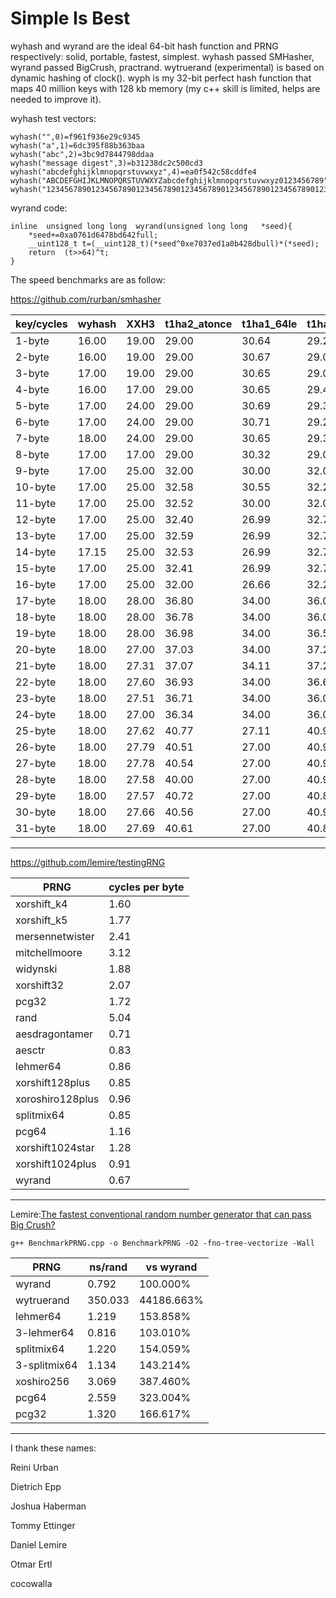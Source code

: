 Simple Is Best
========

wyhash and wyrand are the ideal 64-bit hash function and PRNG respectively: solid, portable, fastest, simplest. wyhash passed SMHasher, wyrand passed BigCrush, practrand. wytruerand (experimental) is based on dynamic hashing of clock(). wyph is my 32-bit perfect hash function that maps 40 million keys with 128 kb memory (my c++ skill is limited, helps are needed to improve it).

wyhash test vectors:
```
wyhash("",0)=f961f936e29c9345
wyhash("a",1)=6dc395f88b363baa
wyhash("abc",2)=3bc9d7844798ddaa
wyhash("message digest",3)=b31238dc2c500cd3
wyhash("abcdefghijklmnopqrstuvwxyz",4)=ea0f542c58cddfe4
wyhash("ABCDEFGHIJKLMNOPQRSTUVWXYZabcdefghijklmnopqrstuvwxyz0123456789",5)=1799aca591fe73b4
wyhash("12345678901234567890123456789012345678901234567890123456789012345678901234567890",6)=7f0d02f53d64c1f9
```
wyrand code:
```
inline	unsigned long long	wyrand(unsigned long long	*seed){    
	*seed+=0xa0761d6478bd642full;    
	__uint128_t	t=(__uint128_t)(*seed^0xe7037ed1a0b428dbull)*(*seed);    
	return	(t>>64)^t;    
}
```

The speed benchmarks are as follow:

https://github.com/rurban/smhasher

| key/cycles | wyhash | XXH3 | t1ha2_atonce | t1ha1_64le | t1ha0_aes_noavx | speedup |
| ---- | ---- | ---- | ---- | ---- | ---- | ---- |
| 1-byte | 16.00 | 19.00 | 29.00 | 30.64 | 29.28 | 18.75% |
| 2-byte | 16.00 | 19.00 | 29.00 | 30.67 | 29.00 | 18.75% |
| 3-byte | 17.00 | 19.00 | 29.00 | 30.65 | 29.00 | 11.76% |
| 4-byte | 16.00 | 17.00 | 29.00 | 30.65 | 29.41 | 6.25% |
| 5-byte | 17.00 | 24.00 | 29.00 | 30.69 | 29.33 | 41.18% |
| 6-byte | 17.00 | 24.00 | 29.00 | 30.71 | 29.28 | 41.18% |
| 7-byte | 18.00 | 24.00 | 29.00 | 30.65 | 29.33 | 33.33% |
| 8-byte | 17.00 | 17.00 | 29.00 | 30.32 | 29.00 | 0.00% |
| 9-byte | 17.00 | 25.00 | 32.00 | 30.00 | 32.00 | 47.06% |
| 10-byte | 17.00 | 25.00 | 32.58 | 30.55 | 32.26 | 47.06% |
| 11-byte | 17.00 | 25.00 | 32.52 | 30.00 | 32.00 | 47.06% |
| 12-byte | 17.00 | 25.00 | 32.40 | 26.99 | 32.70 | 47.06% |
| 13-byte | 17.00 | 25.00 | 32.59 | 26.99 | 32.79 | 47.06% |
| 14-byte | 17.15 | 25.00 | 32.53 | 26.99 | 32.70 | 45.77% |
| 15-byte | 17.00 | 25.00 | 32.41 | 26.99 | 32.73 | 47.06% |
| 16-byte | 17.00 | 25.00 | 32.00 | 26.66 | 32.27 | 47.06% |
| 17-byte | 18.00 | 28.00 | 36.80 | 34.00 | 36.00 | 55.56% |
| 18-byte | 18.00 | 28.00 | 36.78 | 34.00 | 36.00 | 55.56% |
| 19-byte | 18.00 | 28.00 | 36.98 | 34.00 | 36.58 | 55.56% |
| 20-byte | 18.00 | 27.00 | 37.03 | 34.00 | 37.25 | 50.00% |
| 21-byte | 18.00 | 27.31 | 37.07 | 34.11 | 37.21 | 51.72% |
| 22-byte | 18.00 | 27.60 | 36.93 | 34.00 | 36.63 | 53.33% |
| 23-byte | 18.00 | 27.51 | 36.71 | 34.00 | 36.00 | 52.83% |
| 24-byte | 18.00 | 27.00 | 36.34 | 34.00 | 36.00 | 50.00% |
| 25-byte | 18.00 | 27.62 | 40.77 | 27.11 | 40.97 | 50.61% |
| 26-byte | 18.00 | 27.79 | 40.51 | 27.00 | 40.97 | 50.00% |
| 27-byte | 18.00 | 27.78 | 40.54 | 27.00 | 40.99 | 50.00% |
| 28-byte | 18.00 | 27.58 | 40.00 | 27.00 | 40.98 | 50.00% |
| 29-byte | 18.00 | 27.57 | 40.72 | 27.00 | 40.87 | 50.00% |
| 30-byte | 18.00 | 27.66 | 40.56 | 27.00 | 40.96 | 50.00% |
| 31-byte | 18.00 | 27.69 | 40.61 | 27.00 | 40.87 | 50.00% |

----------------------------------------

https://github.com/lemire/testingRNG

| PRNG |  cycles per byte |
| ---- | ---- |
| xorshift_k4 | 1.60 |
| xorshift_k5 | 1.77 |
| mersennetwister | 2.41 |
| mitchellmoore | 3.12 |
| widynski | 1.88 |
| xorshift32 | 2.07 |
| pcg32 | 1.72 |
| rand | 5.04 |
| aesdragontamer | 0.71 |
| aesctr | 0.83 |
| lehmer64 | 0.86 |
| xorshift128plus | 0.85 |
| xoroshiro128plus | 0.96 |
| splitmix64 | 0.85 |
| pcg64 | 1.16 |
| xorshift1024star | 1.28 |
| xorshift1024plus | 0.91 |
| wyrand | 0.67 |

----------------------------------------

Lemire:[The fastest conventional random number generator that can pass Big Crush?](https://lemire.me/blog/2019/03/19/the-fastest-conventional-random-number-generator-that-can-pass-big-crush/)

```
g++ BenchmarkPRNG.cpp -o BenchmarkPRNG -O2 -fno-tree-vectorize -Wall
```

| PRNG | ns/rand | vs wyrand |
| ---- | ---- | ---- |
| wyrand | 0.792 | 100.000% |
| wytruerand | 350.033 | 44186.663% |
| lehmer64 | 1.219 | 153.858% |
| 3-lehmer64 | 0.816 | 103.010% |
| splitmix64 | 1.220 | 154.059% |
| 3-splitmix64 | 1.134 | 143.214% |
| xoshiro256 | 3.069 | 387.460% |
| pcg64 | 2.559 | 323.004% |
| pcg32 | 1.320 | 166.617% |

----------------------------------------

I thank these names:

Reini Urban

Dietrich Epp

Joshua Haberman

Tommy Ettinger

Daniel Lemire

Otmar Ertl

cocowalla
